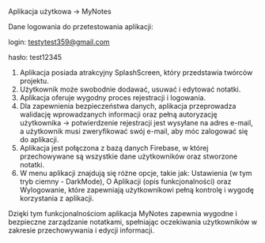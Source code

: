 Aplikacja użytkowa → MyNotes

  Dane logowania do przetestowania aplikacji: 

  login: testytest359@gmail.com 

  hasło: test12345

1) Aplikacja posiada atrakcyjny SplashScreen, który przedstawia twórców projektu.
2) Użytkownik może swobodnie dodawać, usuwać i edytować notatki. 
4) Aplikacja oferuje wygodny proces rejestracji i logowania.
5) Dla zapewnienia bezpieczeństwa danych, aplikacja przeprowadza walidację wprowadzanych informacji oraz pełną autoryzację użytkownika → potwierdzenie rejestracji jest wysyłane na adres e-mail, a użytkownik musi zweryfikować swój e-mail, aby móc zalogować się do aplikacji.
6) Aplikacja jest połączona z bazą danych Firebase, w której przechowywane są wszystkie dane użytkowników oraz stworzone notatki.
7) W menu aplikacji znajdują się różne opcje, takie jak: Ustawienia (w tym tryb ciemny - DarkMode), O Aplikacji (opis funkcjonalności) oraz Wylogowanie, które zapewniają użytkownikowi pełną kontrolę i wygodę korzystania z aplikacji.

Dzięki tym funkcjonalnościom aplikacja MyNotes zapewnia wygodne i bezpieczne zarządzanie notatkami, spełniając oczekiwania użytkowników w zakresie przechowywania i edycji informacji.

